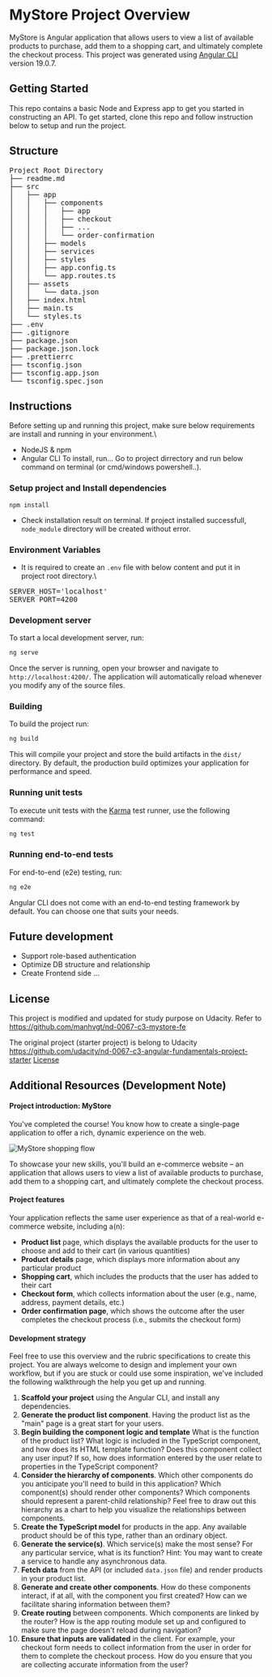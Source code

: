 # MyStore Project Overview

MyStore is Angular application that allows users to view a list of available products to purchase, add them to a shopping cart, and ultimately complete the checkout process.
This project was generated using [Angular CLI](https://github.com/angular/angular-cli) version 19.0.7.

## Getting Started

This repo contains a basic Node and Express app to get you started in constructing an API. To get started, clone this repo and follow instruction below to setup and run the project.

## Structure
<pre>
Project Root Directory
├── readme.md
├── src
│   ├── app
│   │   ├── components
│   │   │   ├── app
│   │   │   ├── checkout
│   │   │   ├── ...
│   │   │   └── order-confirmation
│   │   ├── models
│   │   ├── services
│   │   ├── styles
│   │   ├── app.config.ts
│   │   └── app.routes.ts
│   ├── assets
│   │   └── data.json
│   ├── index.html
│   ├── main.ts
│   └── styles.ts
├── .env
├── .gitignore
├── package.json
├── package.json.lock
├── .prettierrc
├── tsconfig.json
├── tsconfig.app.json
└── tsconfig.spec.json
</pre>

## Instructions

Before setting up and running this project, make sure below requirements are install and running in your environment.\
- NodeJS & npm
- Angular CLI
To install, run... Go to project dirrectory and run below command on terminal (or cmd/windows powershell..).

### Setup project and Install dependencies

`npm install`

- Check installation result on terminal. If project installed successfull, `node_module` directory will be created without error.

### Environment Variables
- It is required to create an `.env` file with below content and put it in project root directory.\

<pre>
SERVER_HOST='localhost'
SERVER_PORT=4200
</pre>

### Development server

To start a local development server, run:

```bash
ng serve
```

Once the server is running, open your browser and navigate to `http://localhost:4200/`. The application will automatically reload whenever you modify any of the source files.

### Building

To build the project run:

```bash
ng build
```

This will compile your project and store the build artifacts in the `dist/` directory. By default, the production build optimizes your application for performance and speed.

### Running unit tests

To execute unit tests with the [Karma](https://karma-runner.github.io) test runner, use the following command:

```bash
ng test
```

### Running end-to-end tests

For end-to-end (e2e) testing, run:

```bash
ng e2e
```

Angular CLI does not come with an end-to-end testing framework by default. You can choose one that suits your needs.

## Future development

- Support role-based authentication
- Optimize DB structure and relationship
- Create Frontend side
  ...

## License

This project is modified and updated for study purpose on Udacity.
Refer to https://github.com/manhvgt/nd-0067-c3-mystore-fe

The original project (starter project) is belong to Udacity https://github.com/udacity/nd-0067-c3-angular-fundamentals-project-starter
[License](LICENSE.txt)


## Additional Resources (Development Note)

#### Project introduction: MyStore

You've completed the course! You know how to create a single-page application to offer a rich, dynamic experience on the web.

![MyStore shopping flow](shoppingflow.gif)

To showcase your new skills, you'll build an e-commerce website – an application that allows users to view a list of available products to purchase, add them to a shopping cart, and ultimately complete the checkout process. 

#### Project features

Your application reflects the same user experience as that of a real-world e-commerce website, including a(n):

* **Product list** page, which displays the available products for the user to choose and add to their cart (in various quantities)
* **Product details** page, which displays more information about any particular product
* **Shopping cart**, which includes the products that the user has added to their cart
* **Checkout form**, which collects information about the user (e.g., name, address, payment details, etc.)
* **Order confirmation page**, which shows the outcome after the user completes the checkout process (i.e., submits the checkout form)

#### Development strategy

Feel free to use this overview and the rubric specifications to create this project. You are always welcome to design and implement your own workflow, but if you are stuck or could use some inspiration, we've included the following walkthrough the help you get up and running.

1. **Scaffold your project** using the Angular CLI, and install any dependencies.
2. **Generate the product list component**. Having the product list as the "main" page is a great start for your users.
3. **Begin building the component logic and template** What is the function of the product list? What logic is included in the TypeScript component, and how does its HTML template function? Does this component collect any user input? If so, how does information entered by the user relate to properties in the TypeScript component?
3. **Consider the hierarchy of components**. Which other components do you anticipate you'll need to build in this application? Which component(s) should render other components? Which components should represent a parent-child relationship? Feel free to draw out this hierarchy as a chart to help you visualize the relationships between components.
4. **Create the TypeScript model** for products in the app. Any available product should be of this type, rather than an ordinary object.
5. **Generate the service(s)**. Which service(s) make the most sense? For any particular service, what is its function? Hint: You may want to create a service to handle any asynchronous data.
6. **Fetch data** from the API (or included `data.json` file) and render products in your product list.
7. **Generate and create other components**. How do these components interact, if at all, with the component you first created? How can we facilitate sharing information between them?
8. **Create routing** between components. Which components are linked by the router? How is the app routing module set up and configured to make sure the page doesn't reload during navigation?
9. **Ensure that inputs are validated** in the client. For example, your checkout form needs to collect information from the user in order for them to complete the checkout process. How do you ensure that you are collecting accurate information from the user?

